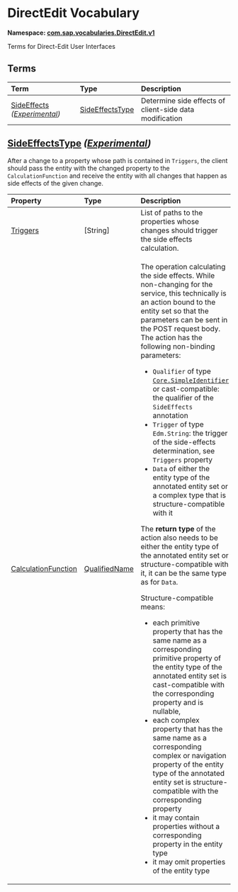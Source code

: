 # DirectEdit Vocabulary
**Namespace: [com.sap.vocabularies.DirectEdit.v1](DirectEdit.xml)**

Terms for Direct-Edit User Interfaces


## Terms

Term|Type|Description
:---|:---|:----------
[SideEffects](./DirectEdit.xml#L38:~:text=<Term%20Name="-,SideEffects,-") *([Experimental](Common.md#Experimental))*|[SideEffectsType](#SideEffectsType)|<a name="SideEffects"></a>Determine side effects of client-side data modification

<a name="SideEffectsType"></a>
## [SideEffectsType](./DirectEdit.xml#L43:~:text=<ComplexType%20Name="-,SideEffectsType,-") *([Experimental](Common.md#Experimental))*


After a change to a property whose path is contained in `Triggers`, the client should pass the entity with the changed property to the `CalculationFunction` and receive the entity with all changes that happen as side effects of the given change.

Property|Type|Description
:-------|:---|:----------
[Triggers](./DirectEdit.xml#L48:~:text=<ComplexType%20Name="-,SideEffectsType,-")|\[String\]|List of paths to the properties whose changes should trigger the side effects calculation.
[CalculationFunction](./DirectEdit.xml#L52:~:text=<ComplexType%20Name="-,SideEffectsType,-")|[QualifiedName](Common.md#QualifiedName)|<p>The operation calculating the side effects. While non-changing for the service, this technically is an action bound to the entity set so that the parameters can be sent in the POST request body. The action has the following non-binding parameters:</p> <ul> <li><code>Qualifier</code> of type <a href="https://github.com/oasis-tcs/odata-vocabularies/blob/main/vocabularies/Org.OData.Core.V1.md#SimpleIdentifier"><code>Core.SimpleIdentifier</code></a> or cast-compatible: the qualifier of the <code>SideEffects</code> annotation</li> <li><code>Trigger</code> of type <code>Edm.String</code>: the trigger of the side-effects determination, see <code>Triggers</code> property</li> <li><code>Data</code> of either the entity type of the annotated entity set or a complex type that is structure-compatible with it</li> </ul> <p>The <strong>return type</strong> of the action also needs to be either the entity type of the annotated entity set or structure-compatible with it, it can be the same type as for <code>Data</code>.</p> <p>Structure-compatible means:</p> <ul> <li>each primitive property that has the same name as a corresponding primitive property of the entity type of the annotated entity set is cast-compatible with the corresponding property and is nullable,</li> <li>each complex property that has the same name as a corresponding complex or navigation property of the entity type of the annotated entity set is structure-compatible with the corresponding property</li> <li>it may contain properties without a corresponding property in the entity type</li> <li>it may omit properties of the entity type</li> </ul> 
